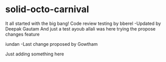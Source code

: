 # solid-octo-carnival

It all started with the big bang!
Code review testing by bberel
-Updated by Deepak Gautam
And just a test
ayoub allali was here 
trying the propose changes feature

iundan
-Last change proposed by Gowtham

Just adding something here
